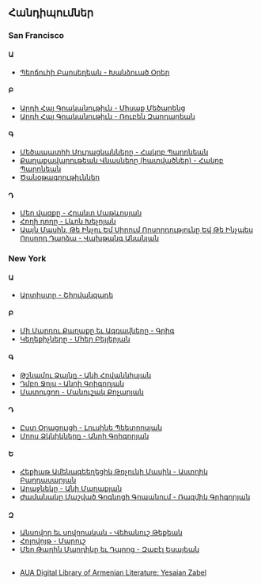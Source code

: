 ## Հանդիպումներ

### San Francisco

#### Ա 
- [Պերճուհի Բարսեղեան - Խանձուած Օրեր](%D5%8A%D5%A5%D6%80%D5%B3%D5%B8%D6%82%D5%B0%D5%AB%20%D4%B2%D5%A1%D6%80%D5%BD%D5%A5%D5%B2%D5%A5%D5%A1%D5%B6/%D4%BD%D5%A1%D5%B6%D5%B1%D5%B8%D6%82%D5%A1%D5%AE%20%D5%95%D6%80%D5%A5%D6%80%20(%D5%B0%D5%A1%D5%BF%D5%BE%D5%A1%D5%AE).pdf)

#### Բ 
- [Արդի Հայ Գրականութիւն - Միսաք Մեծարենց](%D4%B1%D6%80%D5%A4%D5%AB%20%D5%80%D5%A1%D5%B5%20%D4%B3%D6%80%D5%A1%D5%AF%D5%A1%D5%B6%D5%B8%D6%82%D5%A9%D5%AB%D6%82%D5%B6/%D5%84%D5%AB%D5%BD%D5%A1%D6%84%20%D5%84%D5%A5%D5%AE%D5%A1%D6%80%D5%A5%D5%B6%D6%81.pdf)
- [Արդի Հայ Գրականութիւն - Ռուբեն Զարդարեան](%D4%B1%D6%80%D5%A4%D5%AB%20%D5%80%D5%A1%D5%B5%20%D4%B3%D6%80%D5%A1%D5%AF%D5%A1%D5%B6%D5%B8%D6%82%D5%A9%D5%AB%D6%82%D5%B6/%D5%8C%D5%B8%D6%82%D5%A2%D5%A5%D5%B6%20%D4%B6%D5%A1%D6%80%D5%A4%D5%A1%D6%80%D5%A5%D5%A1%D5%B6.pdf)

#### Գ
- [Մեծապատիի Մուրացկանները - Հակոբ Պարոնեան](Հակոբ%20Պարոնեան/Մեծապատիի%20Մուրացկանները.pdf)
- [Քաղաքավարութեան Վնասները (հատվածներ) - Հակոբ Պարոնեան](Հակոբ%20Պարոնեան/Քաղաքավարութեան%20Վնասները%20(հատվածներ).pdf)
- [Ծանօթագրութիւններ](Հակոբ%20Պարոնեան/Ծանօթագրութիւններ.pdf)

#### Դ
- [Մեր վազքը - Հրանտ Մաթևոսյան](Հրանտ%20Մաթևոսյան/Մեր%20վազքը.txt)
- [Հողի դողը - Լևոն Խեչոյան](Լևոն%20Խեչոյան/Հողի%20դողը.txt)
- [Աայն Մասին, Թե Ինչու Եմ Սիրում Որսորդությունը Եվ Թե Ինչպես Որսորդ Դարձա - Վախթանգ Անանյան](Վախթանգ%20Անանյան/Պատմվածքներ.pdf)

### New York

#### Ա 

- [Արտիստը - Շիրվանզադե](Շիրվանզադե/Արտիստը.pdf)

#### Բ

- [Մի Մարդու Քաղաքը եւ Ագռավները - Գրիգ](%D4%B3%D6%80%D5%AB%D5%A3/%D5%84%D5%AB%20%D5%84%D5%A1%D6%80%D5%A4%D5%B8%D6%82%20%D5%94%D5%A1%D5%B2%D5%A1%D6%84%D5%A8%20%D5%A5%D6%82%20%D4%B1%D5%A3%D5%BC%D5%A1%D5%BE%D5%B6%D5%A5%D6%80%D5%A8%20.pdf)
- [Կեղեքիչները - Մհեր Բեյլերյան](%D5%84%D5%B0%D5%A5%D6%80%20%D4%B2%D5%A5%D5%B5%D5%AC%D5%A5%D6%80%D5%B5%D5%A1%D5%B6/%D4%BF%D5%A5%D5%B2%D5%A5%D6%84%D5%AB%D5%B9%D5%B6%D5%A5%D6%80%D5%A8.pdf)

#### Գ

- [Թշնամու Ձայնը - Անի Հովաննիսյան](Անի%20Հովաննիսյան/Թշնամու%20Ձայնը.pdf)
- [Դմբո Ջոյս - Անրի Գրիգորյան](Անրի%20Գրիգորյան/Դմբո%20Ջոյս.pdf)
- [Մատուցող - Մանուշակ Քոչարյան](Մանուշակ%20Քոչարյան/Մատուցող.pdf)

#### Դ

- [Ըստ Օրացույցի - Լուսինե Պեետրոսյան](Լուսինե%20Պեետրոսյան/Ըստ%20Օրացույցի.pdf)
- [Մորս Ձկնիկները - Անրի Գրիգորյան](Անրի%20Գրիգորյան/Մորս%20Ձկնիկները.pdf)

#### Ե

- [Հեքիաթ Ամենագեեղեցիկ Թռչունի Մասին - Աստղիկ Բաղդասարյան](Աստղիկ%20Բաղդասարյան/Հեքիաթ%20Ամենագեեղեցիկ%20Թռչունի%20Մասին.pdf)
- [Արաջնեկը - Անի Մաղաքյան](Անի%20Մաղաքյան/Արաջնեկը.pdf)
- [Ժամանակը Մաշված Գոգնոցի Գրպանում - Ռազմիկ Գրիգորյան](Ռազմիկ%20Գրիգորյան/Ժամանակը%20Մաշված%20Գոգնոցի%20Գրպանում.pdf)

#### Զ

- [Անսովոր եւ սովորական - Վեհանուշ Թեքեան](https://github.com/Vortan/hador/blob/master/%D5%8E%D5%A5%D5%B0%D5%A1%D5%B6%D5%B8%D6%82%D5%B7%20%D4%B9%D5%A5%D6%84%D5%A5%D5%A1%D5%B6/%D4%B1%D5%B6%D5%BD%D5%B8%D5%BE%D5%B8%D6%80%20%D5%A5%D6%82%20%D5%BD%D5%B8%D5%BE%D5%B8%D6%80%D5%A1%D5%AF%D5%A1%D5%B6%20.pdf)
- [Հոլովոյթ - Մարուշ](https://github.com/Vortan/hador/blob/master/%D5%84%D5%A1%D6%80%D5%B8%D6%82%D5%B7/%D5%80%D5%B8%D5%AC%D5%B8%D5%BE%D5%B8%D5%B5%D5%A9.pdf)
- [Մեր Թաղին Մարդիկը եւ Դպրոց - Զաբէլ Եսայեան](https://github.com/Vortan/hador/blob/master/%D4%B6%D5%A1%D5%A2%D5%A7%D5%AC%20%D4%B5%D5%BD%D5%A1%D5%B5%D5%A5%D5%A1%D5%B6/%D5%84%D5%A5%D6%80%20%D4%B9%D5%A1%D5%B2%D5%AB%D5%B6%20%D5%84%D5%A1%D6%80%D5%A4%D5%AB%D5%AF%D5%A8%20%D5%A5%D6%82%20%D4%B4%D5%BA%D6%80%D5%B8%D6%81%20.pdf)

##

- [AUA Digital Library of 
Armenian Literature: Yesaian Zabel](http://digilib.aua.am/en/%D4%B6%D4%B1%D5%8A%D4%B5%D4%BC%20%D4%B5%D5%8D%D4%B1%D5%85%D4%B5%D4%B1%D5%86/library/549?fbclid=IwAR2RGEQYm1CSvaEOrjnK3rD2lURw0O2rLRMkJMVc4xGpUEuXv4lSjIUFYVY)
